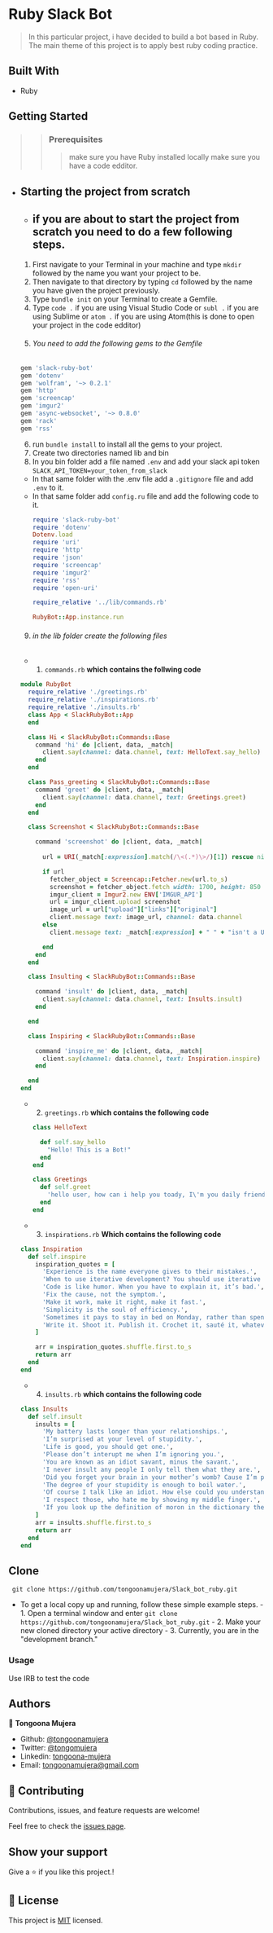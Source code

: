 # Ruby Slack Bot

> In this particular project, i have decided to build a bot based in Ruby. The main theme of this project is to apply best ruby coding practice.
## Built With

- Ruby

## Getting Started

>>### Prerequisites
>>> make sure you have Ruby installed locally
>>> make sure you have a code edditor.
 - ## Starting the project from scratch 
   - ## if you are about to start the project from scratch you need to do a few following steps.
    1. First navigate to your Terminal in your machine and type ```mkdir``` followed by the name you want your project to be.
    2. Then navigate to that directory by typing ```cd``` followed by the name you have given the project previously.
    3. Type ```bundle init``` on your Terminal to create a Gemfile.
    4. Type ```code .``` if you are using Visual Studio Code or ```subl .``` if you are using Sublime  or ```atom .``` if you are using Atom(this is done to open your project in the code edditor)
    5. ###### You need to add the following gems to the Gemfile
     ```ruby
     gem 'slack-ruby-bot'
     gem 'dotenv'
     gem 'wolfram', '~> 0.2.1'
     gem 'http'
     gem 'screencap'
     gem 'imgur2'
     gem 'async-websocket', '~> 0.8.0'
     gem 'rack'
     gem 'rss'
     ```
    6. run ```bundle install``` to install all the gems to your project.
    7. Create two directories named lib and bin
    8. In you bin folder add a file named ```.env``` and add your slack api token ```SLACK_API_TOKEN=your_token_from_slack```
     - In that same folder with the .env file add a ```.gitignore``` file and add ```.env``` to it. <br>
     - In that same folder add ``config.ru`` file and add the following code to it. <br>
       ```ruby
       require 'slack-ruby-bot'
       require 'dotenv'
       Dotenv.load
       require 'uri'
       require 'http'
       require 'json'
       require 'screencap'
       require 'imgur2'
       require 'rss'
       require 'open-uri'

       require_relative '../lib/commands.rb'

       RubyBot::App.instance.run
       ```
    9. ###### in the lib folder create the following files
      - 1. `commands.rb` **which contains the follwing code**
      ```ruby
      module RubyBot
        require_relative './greetings.rb'
        require_relative './inspirations.rb'
        require_relative './insults.rb'
        class App < SlackRubyBot::App
        end

        class Hi < SlackRubyBot::Commands::Base
          command 'hi' do |client, data, _match|
            client.say(channel: data.channel, text: HelloText.say_hello)
          end
        end

        class Pass_greeting < SlackRubyBot::Commands::Base
          command 'greet' do |client, data, _match|
            client.say(channel: data.channel, text: Greetings.greet)
          end
        end

        class Screenshot < SlackRubyBot::Commands::Base

          command 'screenshot' do |client, data, _match|
            
            url = URI(_match[:expression].match(/\<(.*)\>/)[1]) rescue nil

            if url
              fetcher_object = Screencap::Fetcher.new(url.to_s)
              screenshot = fetcher_object.fetch width: 1700, height: 850
              imgur_client = Imgur2.new ENV['IMGUR_API']
              url = imgur_client.upload screenshot
              image_url = url["upload"]["links"]["original"]
              client.message text: image_url, channel: data.channel
            else
              client.message text: _match[:expression] + " " + "isn't a URL", channel: data.channel

            end
          end
        end

        class Insulting < SlackRubyBot::Commands::Base

          command 'insult' do |client, data, _match|
            client.say(channel: data.channel, text: Insults.insult)
          end

        end

        class Inspiring < SlackRubyBot::Commands::Base

          command 'inspire_me' do |client, data, _match|
            client.say(channel: data.channel, text: Inspiration.inspire)
          end

        end
      end
      ```
      - 2. `greetings.rb` **which contains the following code**
        ```ruby
        class HelloText

          def self.say_hello
            "Hello! This is a Bot!"
          end
        end

        class Greetings
          def self.greet
            'hello user, how can i help you toady, I\'m you daily friend!'
          end
        end
        ```
      - 3. `inspirations.rb` **Which contains the following code**
      ```ruby
      class Inspiration
        def self.inspire
          inspiration_quotes = [
            'Experience is the name everyone gives to their mistakes.',
            'When to use iterative development? You should use iterative development only on projects that you want to succeed.',
            'Code is like humor. When you have to explain it, it’s bad.',
            'Fix the cause, not the symptom.',
            'Make it work, make it right, make it fast.',
            'Simplicity is the soul of efficiency.',
            'Sometimes it pays to stay in bed on Monday, rather than spending the rest of the week debugging Monday’s code.',
            'Write it. Shoot it. Publish it. Crochet it, sauté it, whatever. MAKE.'
          ]

          arr = inspiration_quotes.shuffle.first.to_s
          return arr
        end
      end
      ```
      - 4. `insults.rb` **which contains the following code**
      ```ruby
      class Insults
        def self.insult
          insults = [
            'My battery lasts longer than your relationships.',
            'I’m surprised at your level of stupidity.',
            'Life is good, you should get one.',
            'Please don’t interupt me when I’m ignoring you.',
            'You are known as an idiot savant, minus the savant.',
            'I never insult any people I only tell them what they are.',
            'Did you forget your brain in your mother’s womb? Cause I’m pretty sure you did.',
            'The degree of your stupidity is enough to boil water.',
            'Of course I talk like an idiot. How else could you understand me?',
            'I respect those, who hate me by showing my middle finger.',
            'If you look up the definition of moron in the dictionary there will be a picture of you.'
          ]
          arr = insults.shuffle.first.to_s
          return arr
        end
      end
      ```
  ## Clone
  ```git
   git clone https://github.com/tongoonamujera/Slack_bot_ruby.git
   ```

   - To get a local copy up and running, follow these simple example steps.
    - 1. Open a terminal window and enter `git clone https://github.com/tongoonamujera/Slack_bot_ruby.git`
    - 2. Make your new cloned directory your active directory
    - 3. Currently, you are in the "development branch."

### Usage

Use IRB to test the code

## Authors
👤 **Tongoona Mujera**

- Github: [@tongoonamujera](https://github.com/tongoonamujera)
- Twitter: [@tongomujera](https://twitter.com/tongomujera)
- Linkedin: [tongoona-mujera](https://www.linkedin.com/in/tongoona-mujera-125604162/)
- Email:  tongoonamujera@gmail.com

## 🤝 Contributing

Contributions, issues, and feature requests are welcome!

Feel free to check the [issues page](../../issues/).

## Show your support

Give a ⭐️ if you like this project.!

## 📝 License

This project is [MIT](./MIT.md) licensed.